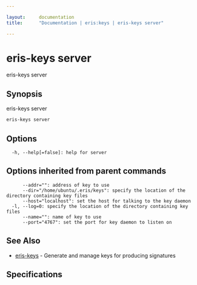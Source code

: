```yaml
---

layout:     documentation
title:      "Documentation | eris:keys | eris-keys server"

---
```


# eris-keys server

eris-keys server

## Synopsis

eris-keys server

```bash
eris-keys server
```

## Options

```
  -h, --help[=false]: help for server
```

## Options inherited from parent commands

```
      --addr="": address of key to use
      --dir="/home/ubuntu/.eris/keys": specify the location of the directory containing key files
      --host="localhost": set the host for talking to the key daemon
  -l, --log=0: specify the location of the directory containing key files
      --name="": name of key to use
      --port="4767": set the port for key daemon to listen on
```

## See Also

* [eris-keys](https://docs.erisindustries.com/documentation/eris-keys/0.12.0-rc3/eris-keys/)	 - Generate and manage keys for producing signatures

## Specifications



